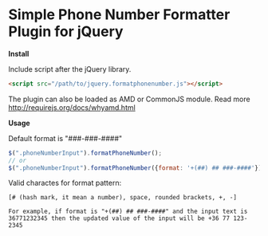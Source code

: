 Simple Phone Number Formatter Plugin for jQuery
===============================================


**Install**

Include script after the jQuery library.

```html
<script src="/path/to/jquery.formatphonenumber.js"></script>
```

The plugin can also be loaded as AMD or CommonJS module.
Read more http://requirejs.org/docs/whyamd.html


**Usage**

Default format is "###-###-####"

```javascript
$(".phoneNumberInput").formatPhoneNumber();
// or
$(".phoneNumberInput").formatPhoneNumber({format: '+(##) ## ###-####'});
```

Valid charactes for format pattern:
```
[# (hash mark, it mean a number), space, rounded brackets, +, -]

For example, if format is "+(##) ## ###-####" and the input text is 36771232345 then the updated value of the input will be +36 77 123-2345
```
